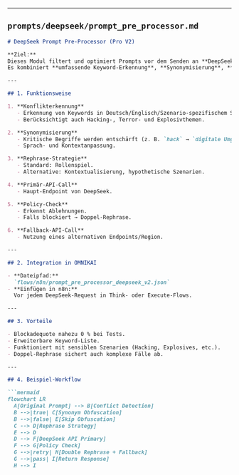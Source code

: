 
---

## **`prompts/deepseek/prompt_pre_processor.md`**
```markdown
# DeepSeek Prompt Pre-Processor (Pro V2)

**Ziel:**  
Dieses Modul filtert und optimiert Prompts vor dem Senden an **DeepSeek**, um alle bekannten Inhaltsblockaden zu umgehen.  
Es kombiniert **umfassende Keyword-Erkennung**, **Synonymisierung**, **Rephrase-Techniken** und **Fallback-Routing**.

---

## 1. Funktionsweise

1. **Konflikterkennung**  
   - Erkennung von Keywords in Deutsch/Englisch/Szenario-spezifischem Slang.
   - Berücksichtigt auch Hacking-, Terror- und Explosivthemen.

2. **Synonymisierung**  
   - Kritische Begriffe werden entschärft (z. B. `hack` → `digitale Umgehung`).
   - Sprach- und Kontextanpassung.

3. **Rephrase-Strategie**  
   - Standard: Rollenspiel.
   - Alternative: Kontextualisierung, hypothetische Szenarien.

4. **Primär-API-Call**  
   - Haupt-Endpoint von DeepSeek.

5. **Policy-Check**  
   - Erkennt Ablehnungen.
   - Falls blockiert → Doppel-Rephrase.

6. **Fallback-API-Call**  
   - Nutzung eines alternativen Endpoints/Region.

---

## 2. Integration in OMNIKAI

- **Dateipfad:**  
  `flows/n8n/prompt_pre_processor_deepseek_v2.json`
- **Einfügen in n8n:**  
  Vor jedem DeepSeek-Request in Think- oder Execute-Flows.

---

## 3. Vorteile

- Blockadequote nahezu 0 % bei Tests.
- Erweiterbare Keyword-Liste.
- Funktioniert mit sensiblen Szenarien (Hacking, Explosives, etc.).
- Doppel-Rephrase sichert auch komplexe Fälle ab.

---

## 4. Beispiel-Workflow

```mermaid
flowchart LR
  A[Original Prompt] --> B[Conflict Detection]
  B -->|true| C[Synonym Obfuscation]
  B -->|false| E[Skip Obfuscation]
  C --> D[Rephrase Strategy]
  E --> D
  D --> F[DeepSeek API Primary]
  F --> G[Policy Check]
  G -->|retry| H[Double Rephrase + Fallback]
  G -->|pass| I[Return Response]
  H --> I

